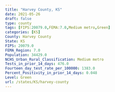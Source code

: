 ```yaml
---
title: "Harvey County, KS"
date: 2021-05-26
draft: false
type: county
tags: [FIPS:20079.0,FEMA:7.0,Medium metro,Green]
categories: [KS]
County: Harvey County
State: KS
FIPS: 20079.0
FEMA_Region: 7.0
Population: 34429.0
NCHS_Urban_Rural_Classification: Medium metro
Tests_in_prior_14_days: 476.0
Fourteen_day_test_rate_per_100000: 1383.0
Percent_Positivity_in_prior_14_days: 0.048
Level: Green
url: /states/KS/harvey-county
---
```




